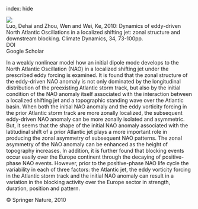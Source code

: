 index: hide

<div class="Citation">
    <div class="Citation-thumb CitationThumb-linked"  data-href="https://doi.org/10.1007/s00382-009-0559-y">
      <img src="https://static.claimspace.cloud/climate-study-static/refs/thumbs/14/Luo_et_al_2010-thumb.png" />
    </div>

  <div class="Citation-body">
    <div class="Citation-text">Luo, Dehai and Zhou, Wen and Wei, Ke, 2010: Dynamics of eddy-driven North Atlantic Oscillations in a localized shifting jet: zonal structure and downstream blocking. <span class="Article-journal">Climate Dynamics, </span><span class="Article-volume">34, </span>73-100pp.</div>
    <div class="Citation-links">
      <div class="CitationLink" data-href="https://doi.org/10.1007/s00382-009-0559-y">
        <div class="CitationLink-icon CitationLink-Doi"></div>
        <div class="CitationLink-text">DOI</div>
      </div>
      <div class="CitationLink" data-href="https://scholar.google.com/scholar?q=10.1007/s00382-009-0559-y">
        <div class="CitationLink-icon CitationLink-Scholar"></div>
        <div class="CitationLink-text">Google Scholar</div>
      </div>
    </div>
  </div>
</div>

In a weakly nonlinear model how an initial dipole mode develops to the North Atlantic Oscillation (NAO) in a localized shifting jet under the prescribed eddy forcing is examined. It is found that the zonal structure of the eddy-driven NAO anomaly is not only dominated by the longitudinal distribution of the preexisting Atlantic storm track, but also by the initial condition of the NAO anomaly itself associated with the interaction between a localized shifting jet and a topographic standing wave over the Atlantic basin. When both the initial NAO anomaly and the eddy vorticity forcing in the prior Atlantic storm track are more zonally localized, the subsequent eddy-driven NAO anomaly can be more zonally isolated and asymmetric. But, it seems that the shape of the initial NAO anomaly associated with the latitudinal shift of a prior Atlantic jet plays a more important role in producing the zonal asymmetry of subsequent NAO patterns. The zonal asymmetry of the NAO anomaly can be enhanced as the height of topography increases. In addition, it is further found that blocking events occur easily over the Europe continent through the decaying of positive-phase NAO events. However, prior to the positive-phase NAO life cycle the variability in each of three factors: the Atlantic jet, the eddy vorticity forcing in the Atlantic storm track and the initial NAO anomaly can result in a variation in the blocking activity over the Europe sector in strength, duration, position and pattern.

<div class="Citation-copy">
&copy; Springer Nature, 2010
</div>